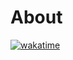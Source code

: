 # About

[![wakatime](https://wakatime.com/badge/user/2b31a23b-9338-4784-a58d-24602f7962f4.svg)](https://wakatime.com/@2b31a23b-9338-4784-a58d-24602f7962f4)
